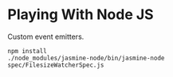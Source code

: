 # Playing With Node JS

Custom event emitters.

```
npm install
./node_modules/jasmine-node/bin/jasmine-node spec/FilesizeWatcherSpec.js
````
